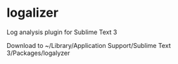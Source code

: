 # logalizer
Log analysis plugin for Sublime Text 3

Download to ~/Library/Application Support/Sublime Text 3/Packages/logalyzer
